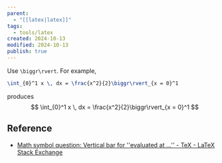 ```yaml
---
parent:
  - "[[latex|latex]]"
tags:
  - tools/latex
created: 2024-10-13
modified: 2024-10-13
publish: true
---
```

Use `\biggr\rvert`. For example,
```latex
\int_{0}^1 x \, dx = \frac{x^2}{2}\biggr\rvert_{x = 0}^1
```
produces
$$
\int_{0}^1 x \, dx = \frac{x^2}{2}\biggr\rvert_{x = 0}^1
$$


## Reference
- [Math symbol question: Vertical bar for ''evaluated at ...'' - TeX - LaTeX Stack Exchange](https://tex.stackexchange.com/questions/40160/math-symbol-question-vertical-bar-for-evaluated-at)